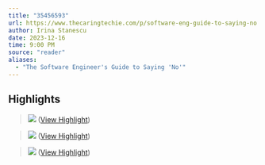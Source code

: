 ```yaml
---
title: "35456593"
url: https://www.thecaringtechie.com/p/software-eng-guide-to-saying-no
author: Irina Stanescu
date: 2023-12-16
time: 9:00 PM
source: "reader"
aliases:
  - "The Software Engineer's Guide to Saying 'No'"
---
```

## Highlights
> ![](https://substackcdn.com/image/fetch/w_1456,c_limit,f_auto,q_auto:good,fl_progressive:steep/https%3A%2F%2Fsubstack-post-media.s3.amazonaws.com%2Fpublic%2Fimages%2Faf198f1f-19b6-43e5-bb71-a1d27211cd05_1298x562.png) ([View Highlight](https://read.readwise.io/read/01hhqrrcxw3w089cmctq5p60ez))

> ![](https://substackcdn.com/image/fetch/w_1456,c_limit,f_auto,q_auto:good,fl_progressive:steep/https%3A%2F%2Fsubstack-post-media.s3.amazonaws.com%2Fpublic%2Fimages%2Fd8018965-7ebd-4e7f-88d0-534749a076a8_1298x726.png) ([View Highlight](https://read.readwise.io/read/01hhqrrytsg0akmsgz49kv2phb))

> [![](https://substackcdn.com/image/fetch/w_1456,c_limit,f_auto,q_auto:good,fl_progressive:steep/https%3A%2F%2Fsubstack-post-media.s3.amazonaws.com%2Fpublic%2Fimages%2Fe578d8cf-dcd6-44d0-862a-54235d3e6f0a_1308x524.png)](https://substackcdn.com/image/fetch/f_auto,q_auto:good,fl_progressive:steep/https%3A%2F%2Fsubstack-post-media.s3.amazonaws.com%2Fpublic%2Fimages%2Fe578d8cf-dcd6-44d0-862a-54235d3e6f0a_1308x524.png) ([View Highlight](https://read.readwise.io/read/01hhqrsfhndps9tm1xnpmtx32k))